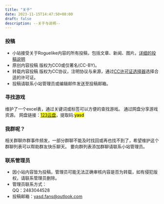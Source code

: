 ```yaml
---
title: "关于"
date: 2023-11-15T14:47:50+08:00
draft: false
description: --关于与说明--
---
```


### 投稿

+ 小站接受关于Roguelike内容的所有投稿，包括文章、新闻、图片。[详细的投稿说明](/about/detail/)
+ 原创内容投稿 版权为CC0或仅著名(CC-BY)。
+ 转载内容投稿 版权为CC协议，注明协议与来源，通过[CC许可证选择器](https://chooser-beta.creativecommons.org/)选择合适的许可证。
+ 投稿请联系小站管理员或编辑邮件发送至投稿邮箱。

### 寻找游戏

维护了一个excel表，通过关键词或标签可以方便的查找游戏。
通过网盘分享游戏资源。
网盘链接：<mark>[123云盘](https://www.123pan.com/s/EugQjv-0kml.html)</mark>，提取码:<mark>yasd

### 我群呢？

相关群聊炸群事件频发，一部分群聊不能及时找回或再也找不到了，希望维护这个群聊列表可以帮助群友快乐聊天。
要向群列表添加群聊请联系小站管理员。

### 联系管理员

+ 因小站内容皆为投稿，管理员可能无法正确审核内容是否为转载，如有侵犯版权，请联系管理员删除。
+ 管理员联系方式：<br/>
  QQ：2483044528
+ 投稿邮箱：yasd.fans@outlook.com
